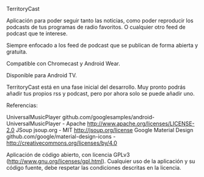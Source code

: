 TerritoryCast

Aplicación para poder seguir tanto las noticias, como poder reproducir los podcasts de tus programas de radio favoritos. O cualquier otro feed de podcast que te interese.

Siempre enfocado a los feed de podcast que se publican de forma abierta y gratuita.

Compatible con Chromecast y Android Wear.

Disponible para Android TV.

TerritoryCast está en una fase inicial del desarrollo. Muy pronto podrás añadir tus propios rss y podcast, pero por ahora solo se puede añadir uno.

Referencias:

UniversalMusicPlayer github.com/googlesamples/android-UniversalMusicPlayer - Apache http://www.apache.org/licenses/LICENSE-2.0
JSoup jsoup.org - MIT http://jsoup.org/license
Google Material Design github.com/google/material-design-icons - http://creativecommons.org/licenses/by/4.0




Aplicación de código abierto, con licencia GPLv3 (http://www.gnu.org/licenses/gpl.html). Cualquier uso de la aplicación y su código fuente, debe respetar las condiciones descritas en la licencia.
